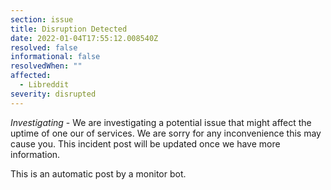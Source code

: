 ```yaml
---
section: issue
title: Disruption Detected
date: 2022-01-04T17:55:12.008540Z
resolved: false
informational: false
resolvedWhen: ""
affected:
  - Libreddit
severity: disrupted
---
```

*Investigating* - We are investigating a potential issue that might affect the uptime of one our of services. We are sorry for any inconvenience this may cause you. This incident post will be updated once we have more information.

This is an automatic post by a monitor bot.
        